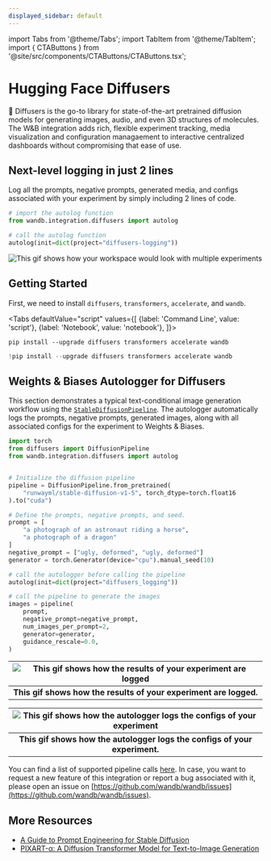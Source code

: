 ```yaml
---
displayed_sidebar: default
---
```


import Tabs from '@theme/Tabs';
import TabItem from '@theme/TabItem';
import { CTAButtons } from '@site/src/components/CTAButtons/CTAButtons.tsx';

# Hugging Face Diffusers

<CTAButtons colabLink="https://colab.research.google.com/github/wandb/examples/blob/master/colabs/diffusers/pixart-alpha-diffusers.ipynb"></CTAButtons>

🤗 Diffusers is the go-to library for state-of-the-art pretrained diffusion models for generating images, audio, and even 3D structures of molecules. The W&B integration adds rich, flexible experiment tracking, media visualization and configuration managaement to interactive centralized dashboards without compromising that ease of use.

## Next-level logging in just 2 lines

Log all the prompts, negative prompts, generated media, and configs associated with your experiment by simply including 2 lines of code.

```python
# import the autolog function
from wandb.integration.diffusers import autolog

# call the autolog function
autolog(init=dict(project="diffusers-logging"))
```

![This gif shows how your workspace would look with multiple experiments](@site/static/images/integrations/diffusers-autolog-1.gif)

## Getting Started

First, we need to install `diffusers`, `transformers`, `accelerate`, and `wandb`.

<Tabs
  defaultValue="script"
  values={[
    {label: 'Command Line', value: 'script'},
    {label: 'Notebook', value: 'notebook'},
  ]}>
  <TabItem value="script">

```shell
pip install --upgrade diffusers transformers accelerate wandb
```

  </TabItem>
  <TabItem value="notebook">

```python
!pip install --upgrade diffusers transformers accelerate wandb
```

  </TabItem>
</Tabs>

## Weights & Biases Autologger for Diffusers

This section demonstrates a typical text-conditional image generation workflow using the [`StableDiffusionPipeline`](https://huggingface.co/docs/diffusers/v0.23.1/en/api/pipelines/stable_diffusion/text2img). The autologger automatically logs the prompts, negative prompts, generated images, along with all associated configs for the experiment to Weights & Biases.

```python
import torch
from diffusers import DiffusionPipeline
from wandb.integration.diffusers import autolog


# Initialize the diffusion pipeline
pipeline = DiffusionPipeline.from_pretrained(
    "runwayml/stable-diffusion-v1-5", torch_dtype=torch.float16
).to("cuda")

# Define the prompts, negative prompts, and seed.
prompt = [
    "a photograph of an astronaut riding a horse",
    "a photograph of a dragon"
]
negative_prompt = ["ugly, deformed", "ugly, deformed"]
generator = torch.Generator(device="cpu").manual_seed(10)

# call the autologger before calling the pipeline
autolog(init=dict(project="diffusers_logging"))

# call the pipeline to generate the images
images = pipeline(
    prompt,
    negative_prompt=negative_prompt,
    num_images_per_prompt=2,
    generator=generator,
    guidance_rescale=0.0,
)
```

| ![This gif shows how the results of your experiment are logged](@site/static/images/integrations/diffusers-autolog-2.gif) | 
|:--:| 
| **This gif shows how the results of your experiment are logged.** |

| ![This gif shows how the autologger logs the configs of your experiment](@site/static/images/integrations/diffusers-autolog-3.gif) | 
|:--:| 
| **This gif shows how the autologger logs the configs of your experiment.** |

You can find a list of supported pipeline calls [here](https://github.com/wandb/wandb/blob/main/wandb/integration/diffusers/autologger.py#L12-L67). In case, you want to request a new feature of this integration or report a bug associated with it, please open an issue on [https://github.com/wandb/wandb/issues](https://github.com/wandb/wandb/issues).

## More Resources

* [A Guide to Prompt Engineering for Stable Diffusion](https://wandb.ai/geekyrakshit/diffusers-prompt-engineering/reports/A-Guide-to-Prompt-Engineering-for-Stable-Diffusion--Vmlldzo1NzY4NzQ3)
* [PIXART-α: A Diffusion Transformer Model for Text-to-Image Generation](https://wandb.ai/geekyrakshit/pixart-alpha/reports/PIXART-A-Diffusion-Transformer-Model-for-Text-to-Image-Generation--Vmlldzo2MTE1NzM3)
